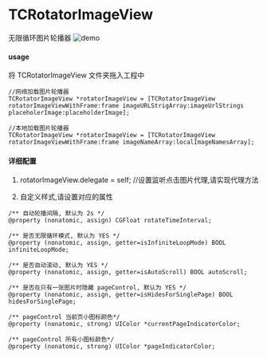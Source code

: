 # TCRotatorImageView
无限循环图片轮播器
![demo](http://obr2ozlb6.bkt.clouddn.com/gif/TCRotatorImageView/demo.gif)

 
#### usage 
将 TCRotatorImageView 文件夹拖入工程中

```
//网络加载图片轮播器
TCRotatorImageView *rotatorImageView = [TCRotatorImageView rotatorImageViewWithFrame:frame imageURLStrigArray:imageUrlStrings placeholerImage:placeholderImage];

//本地加载图片轮播器
TCRotatorImageView *rotatorImageView = [TCRotatorImageView rotatorImageViewWithFrame:frame imageNameArray:localImageNamesArray];
```

#### 详细配置
1. rotatorImageView.delegate = self; //设置监听点击图片代理,请实现代理方法  

2. 自定义样式,请设置对应的属性     

```
/** 自动轮播间隔, 默认为 2s */
@property (nonatomic, assign) CGFloat rotateTimeInterval;

/** 是否无限循环模式, 默认为 YES */
@property (nonatomic, assign, getter=isInfiniteLoopMode) BOOL infiniteLoopMode;

/** 是否自动滚动, 默认为 YES */
@property (nonatomic, assign, getter=isAutoScroll) BOOL autoScroll;

/** 是否在只有一张图片时隐藏 pageControl, 默认为 YES */
@property (nonatomic, assign, getter=isHidesForSinglePage) BOOL hidesForSinglePage;

/** pageControl 当前页小图标颜色*/
@property (nonatomic, strong) UIColor *currentPageIndicatorColor;

/** pageControl 所有小图标颜色*/
@property (nonatomic, strong) UIColor *pageIndicatorColor;
```



